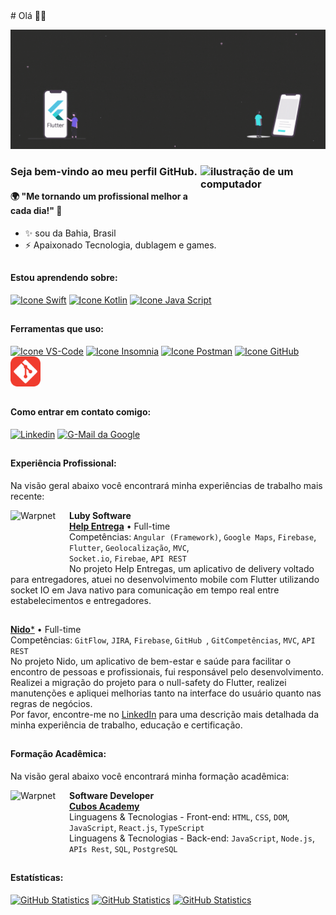 <link rel="stylesheet" href="https://cdn.jsdelivr.net/gh/devicons/devicon@v2.15.1/devicon.min.css">
# Olá 👨‍💻

![gif](https://github.com/cledilsonwisp/imagens/blob/main/cledilson-readme-gif.gif)

### Seja bem-vindo ao meu perfil GitHub. <img src="https://raw.githubusercontent.com/MicaelliMedeiros/micaellimedeiros/master/image/computer-illustration.png" alt="ilustração de um computador" min-width="200px" max-width="200px" width="200px" align="right">


#### 🌍 "Me tornando um profissional melhor a cada dia!" 🧠
- ✨ sou da Bahia, Brasil
- ⚡ Apaixonado Tecnologia, dublagem e games.

##

#### Estou aprendendo sobre:
[<img height="48px" width="48px" alt="Icone Swift" src="https://skillicons.dev/icons?i=swift"/>](https://www.swift.org/)
[<img height="48px" width="48px" alt="Icone Kotlin" src="https://skillicons.dev/icons?i=kotlin"/>](https://kotlinlang.org/)
[<img height="48px" width="48px" alt="Icone Java Script" src="https://skillicons.dev/icons?i=js"/>](https://developer.mozilla.org/pt-BR/docs/Web/JavaScript)

##

#### Ferramentas que uso:
[<img height="48px" width="48px" alt="Icone VS-Code" src="https://skillicons.dev/icons?i=vscode"/>](https://code.visualstudio.com)
[<img height="48px" width="48px" alt="Icone Insomnia" src="https://i.postimg.cc/MHch4m7T/insomnia.png"/>](https://insomnia.rest)
[<img height="48px" width="48px" alt="Icone Postman" src="https://i.postimg.cc/QNyBTNVk/postman.png"/>](https://www.postman.com)
[<img height="48px" width="48px" alt="Icone GitHub" src="https://skillicons.dev/icons?i=github"/>](https://github.com/)
[<img height="48px" width="48px" alt="Icone Git" src="https://raw.githubusercontent.com/tandpfun/skill-icons/main/icons/Git.svg"/>](https://git-scm.com)

##

#### Como entrar em contato comigo:
[<img alt="Linkedin" src="https://img.shields.io/badge/-linkedin-%230077B5?style=for-the-badge&logo=linkedin&logoColor=white"/>](https://www.linkedin.com/in/cledilson-programador/)
[<img alt="G-Mail da Google" src="https://img.shields.io/badge/mail-FFFFFF?style=for-the-badge&logo=google&logoColor=black"/>](mailto:cavbrcleg@gmail.com)

##

#### Experiência Profissional:
Na visão geral abaixo você encontrará minha experiências de trabalho mais recente:

[<img align="left" height="94px" width="94px" alt="Warpnet" src="https://postimg.cc/V0spr3ZW"/>](https://www.luby.com.br/)
**Luby Software** \
[**Help Entrega**](https://helpentregas.com.br/) • Full-time \
Competências: `Angular (Framework)`, `Google Maps`, `Firebase`, `Flutter`, `Geolocalização`, `MVC`, 
<br/> `Socket.io`, `Firebae`, `API REST`
<br/> No projeto Help Entregas, um aplicativo de delivery voltado para entregadores, atuei no desenvolvimento mobile com Flutter utilizando socket IO em Java nativo para comunicação em tempo real entre estabelecimentos e entregadores.

##

[**Nido***](https://helpentregas.com.br/) • Full-time \
Competências: `GitFlow`, `JIRA`, `Firebase`, `GitHub `, `GitCompetências`, `MVC`, `API REST` 
<br/> No projeto Nido, um aplicativo de bem-estar e saúde para facilitar o encontro de pessoas e profissionais, fui responsável pelo desenvolvimento. Realizei a migração do projeto para o null-safety do Flutter, realizei manutenções e apliquei melhorias tanto na interface do usuário quanto nas regras de negócios.
<br/>
Por favor, encontre-me no [LinkedIn](https://www.linkedin.com/in/cledilson-programador/) para uma descrição mais detalhada da minha experiência de trabalho, educação e certificação.

##

#### Formação Acadêmica:
Na visão geral abaixo você encontrará minha formação acadêmica:

[<img align="left" height="94px" width="94px" alt="Warpnet" src="https://i.postimg.cc/5t8v5X6F/Cubos-Academy.png"/>](https://cubos.academy/)
**Software Developer** \
[**Cubos Academy**](https://cubos.academy/) \
Linguagens & Tecnologias - Front-end: `HTML`, `CSS`, `DOM`, `JavaScript`, `React.js`, `TypeScript`
<br/>Linguagens & Tecnologias - Back-end: `JavaScript`, `Node.js`, `APIs Rest`, `SQL`, `PostgreSQL`

##

#### Estatísticas:
[<img height="180px" alt="GitHub Statistics" src="https://github-readme-stats.vercel.app/api/top-langs/?username=cledilsonwisp&layout=compact&langs_count=7&theme=radical"/>](https://github.com/)
[<img height="180px" alt="GitHub Statistics" src="https://github-readme-stats.vercel.app/api/?username=cledilsonwisp&show_icons=true&include_all_commits=true&theme=radical"/>](https://github.com/)
[<img height="153px" alt="GitHub Statistics" src="http://github-readme-streak-stats.herokuapp.com/?user=cledilsonwisp&amp;theme=radical"/>](https://github.com/)

